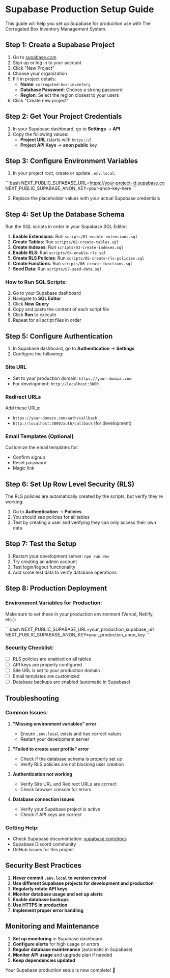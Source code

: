 # Supabase Production Setup Guide

This guide will help you set up Supabase for production use with The Corrugated Box Inventory Management System.

## Step 1: Create a Supabase Project

1. Go to [supabase.com](https://supabase.com)
2. Sign up or log in to your account
3. Click "New Project"
4. Choose your organization
5. Fill in project details:
   - **Name**: `corrugated-box-inventory`
   - **Database Password**: Choose a strong password
   - **Region**: Select the region closest to your users
6. Click "Create new project"

## Step 2: Get Your Project Credentials

1. In your Supabase dashboard, go to **Settings** → **API**
2. Copy the following values:
   - **Project URL** (starts with `https://`)
   - **Project API Keys** → **anon public** key

## Step 3: Configure Environment Variables

1. In your project root, create or update `.env.local`:

\`\`\`bash
NEXT_PUBLIC_SUPABASE_URL=https://your-project-id.supabase.co
NEXT_PUBLIC_SUPABASE_ANON_KEY=your-anon-key-here
\`\`\`

2. Replace the placeholder values with your actual Supabase credentials

## Step 4: Set Up the Database Schema

Run the SQL scripts in order in your Supabase SQL Editor:

1. **Enable Extensions**: Run `scripts/01-enable-extensions.sql`
2. **Create Tables**: Run `scripts/02-create-tables.sql`
3. **Create Indexes**: Run `scripts/03-create-indexes.sql`
4. **Enable RLS**: Run `scripts/04-enable-rls.sql`
5. **Create RLS Policies**: Run `scripts/05-create-rls-policies.sql`
6. **Create Functions**: Run `scripts/06-create-functions.sql`
7. **Seed Data**: Run `scripts/07-seed-data.sql`

### How to Run SQL Scripts:

1. Go to your Supabase dashboard
2. Navigate to **SQL Editor**
3. Click **New Query**
4. Copy and paste the content of each script file
5. Click **Run** to execute
6. Repeat for all script files in order

## Step 5: Configure Authentication

1. In Supabase dashboard, go to **Authentication** → **Settings**
2. Configure the following:

### Site URL
- Set to your production domain: `https://your-domain.com`
- For development: `http://localhost:3000`

### Redirect URLs
Add these URLs:
- `https://your-domain.com/auth/callback`
- `http://localhost:3000/auth/callback` (for development)

### Email Templates (Optional)
Customize the email templates for:
- Confirm signup
- Reset password
- Magic link

## Step 6: Set Up Row Level Security (RLS)

The RLS policies are automatically created by the scripts, but verify they're working:

1. Go to **Authentication** → **Policies**
2. You should see policies for all tables
3. Test by creating a user and verifying they can only access their own data

## Step 7: Test the Setup

1. Restart your development server: `npm run dev`
2. Try creating an admin account
3. Test login/logout functionality
4. Add some test data to verify database operations

## Step 8: Production Deployment

### Environment Variables for Production:
Make sure to set these in your production environment (Vercel, Netlify, etc.):

\`\`\`bash
NEXT_PUBLIC_SUPABASE_URL=your_production_supabase_url
NEXT_PUBLIC_SUPABASE_ANON_KEY=your_production_anon_key
\`\`\`

### Security Checklist:
- [ ] RLS policies are enabled on all tables
- [ ] API keys are properly configured
- [ ] Site URL is set to your production domain
- [ ] Email templates are customized
- [ ] Database backups are enabled (automatic in Supabase)

## Troubleshooting

### Common Issues:

1. **"Missing environment variables" error**
   - Ensure `.env.local` exists and has correct values
   - Restart your development server

2. **"Failed to create user profile" error**
   - Check if the database schema is properly set up
   - Verify RLS policies are not blocking user creation

3. **Authentication not working**
   - Verify Site URL and Redirect URLs are correct
   - Check browser console for errors

4. **Database connection issues**
   - Verify your Supabase project is active
   - Check if API keys are correct

### Getting Help:

- Check Supabase documentation: [supabase.com/docs](https://supabase.com/docs)
- Supabase Discord community
- GitHub issues for this project

## Security Best Practices

1. **Never commit `.env.local` to version control**
2. **Use different Supabase projects for development and production**
3. **Regularly rotate API keys**
4. **Monitor database usage and set up alerts**
5. **Enable database backups**
6. **Use HTTPS in production**
7. **Implement proper error handling**

## Monitoring and Maintenance

1. **Set up monitoring** in Supabase dashboard
2. **Configure alerts** for high usage or errors
3. **Regular database maintenance** (automatic in Supabase)
4. **Monitor API usage** and upgrade plan if needed
5. **Keep dependencies updated**

Your Supabase production setup is now complete! 🎉
